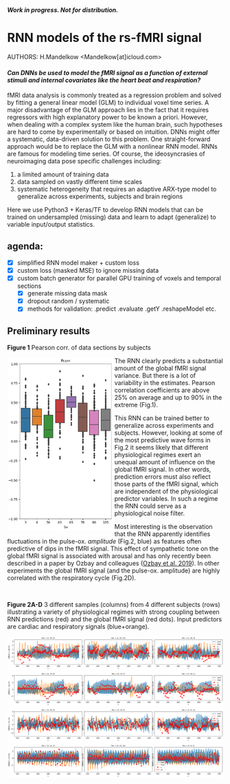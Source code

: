 ***Work in progress. Not for distribution.***

# RNN models of the rs-fMRI signal
AUTHORS: H.Mandelkow <Mandelkow[at]icloud.com>

<!-- ## Synopsis -->
#### _Can DNNs be used to model the fMRI signal as a function of external stimuli and internal covariates like the heart beat and respiration?_

fMRI data analysis is commonly treated as a regression problem and solved by fitting a general linear model (GLM) to individual voxel time series. A major disadvantage of the GLM approach lies in the fact that it requires regressors with high explanatory power to be known a priori. However, when dealing with a complex system like the human brain, such hypotheses are hard to come by experimentally or based on intuition. DNNs might offer a systematic, data-driven solution to this problem. One straight-forward approach would be to replace the GLM with a nonlinear RNN model. RNNs are famous for modeling time series. Of course, the ideosyncrasies of neuroimaging data pose specific challenges including:

1. a limited amount of training data
2. data sampled on vastly different time scales
3. systematic heterogeneity that requires an adaptive ARX-type model to generalize across experiments, subjects and brain regions

Here we use Python3 + Keras/TF to develop RNN models that can be trained on undersampled (missing) data and learn to adapt (generalize) to variable input/output statistics.

## agenda:
- [x] simplified RNN model maker + custom loss
- [x] custom loss (masked MSE) to ignore missing data
- [x] custom batch generator for parallel GPU training of voxels and temporal sections
    - [x] generate missing data mask
    - [x] dropout random / systematic
    - [x] methods for validation: .predict .evaluate .getY .reshapeModel etc.

## Preliminary results
**Figure 1** Pearson corr. of data sections by subjects

<img src="Fig/Su1Vx7_BoxSuPcorr.png" alt="Fig.1" width=250 align=left>

The RNN clearly predicts a substantial amount of the global fMRI signal variance. But there is a lot of variability in the estimates. Pearson correlation coefficients are above 25% on average and up to 90% in the extreme (Fig.1).

This RNN can be trained better to generalize across experiments and subjects. However, looking at some of the most predictive wave forms in Fig.2 it seems likely that different physiological regimes exert an unequal amount of influence on the global fMRI signal. In other words, prediction errors must also reflect those parts of the fMRI signal, which are independent of the physiological predictor variables. In such a regime the RNN could serve as a physiological noise filter.

Most interesting is the observation that the RNN apparently identifies fluctuations in the pulse-ox. *amplitude* (Fig.2, blue) as features often predictive of dips in the fMRI signal. This effect of sympathetic tone on the global fMRI signal is associated with arousal and has only recently been described in a paper by Ozbay and colleagues ([Ozbay et al. 2019](https://www.nature.com/articles/s42003-019-0659-0)). In other experiments the global fMRI signal (and the pulse-ox. amplitude) are highly correlated with the respiratory cycle (Fig.2D).

<br clear="right"/>
<!-- "style" does not work on Github!? -->
<!-- <div style="clear:both;line-height:0px;"></div> -->

**Figure 2A-D** 3 different samples (columns) from 4 different subjects (rows) illustrating a variety of physiological regimes with strong coupling between RNN predictions (red) and the global fMRI signal (red dots). Input predictors are cardiac and respiratory signals (blue+orange).

![Fig.2A](Fig/Su1Vx7_Top3WRVFzSu003.png)
![Fig.2B](Fig/Su1Vx7_Top3WRVFzSu063.png)
![Fig.2C](Fig/Su1Vx7_Top3WRVFzSu065.png)
![Fig.2D](Fig/Su1Vx7_Top3WRVFzSu105.png)

